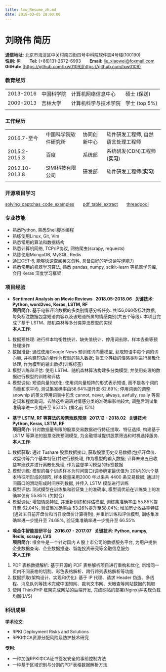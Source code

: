 ```yaml
---
title: lxw_Resume_zh.md
date: 2018-03-05 18:00:00
---
```

# 刘晓伟 简历

**通信地址:** 北京市海淀区中关村南四街四号中科院软件园4号楼(100190)  
**性别:** 男&emsp;&emsp;**Tel:** (+86)131-2672-6993&emsp;&emsp;**Email:** liu_xiaowei@foxmail.com  
**GitHub:** [https://github.com/lxw0109](https://github.com/lxw0109)  


### 教育经历
|  |  |  |  |
| - | - | - | - |
| 2013-2016 | 中国科学院 | 计算机网络信息中心 | 硕士&nbsp;(保送) |
| 2009-2013 | 吉林大学 | 计算机科学与技术学院 | 学士&nbsp;(top 5%) |
|  |  |  |  |


### 工作经历
|  |  |  |  |
| - | - | - | - |
| 2016.7-至今 | 中国科学院软件研究所 | 协同创新中心 | 软件研发工程师, 自然语言处理工程师 |
| 2015.2-2015.3 | 百度 | 系统部 | 系统研发(CDN)工程师(**实习**) |
| 2012.10-2013.8 | SIMI科技有限公司 | 研发部 | 软件研发工程师(**实习**) |
|  |  |  |  |


### 开源项目学习
[solving_captchas_code_examples](https://github.com/lxw0109/ML-Experiments/tree/master/CAPTCHA/solving_captchas_code_examples)&emsp;&emsp;[pdf_table_extract](https://github.com/ashima/pdf-table-extract)&emsp;&emsp;[threadpool](https://github.com/SpotlightKid/threadpool)


### 专业技能
+ 熟悉Python, 熟悉Shell脚本编程
+ 熟练使用Linux, Git, Vim
+ 熟悉常用的算法和数据结构
+ 熟悉计算机网络, TCP/IP协议, 网络爬虫(scrapy, requests)
+ 熟练使用MongoDB, MySQL, Redis
+ 通过CET-6, 能够快速查阅英文资料, 具备良好的听说读写译能力
+ 熟悉常用的机器学习算法, 熟悉 pandas, numpy, scikit-learn 等机器学习库, 会用 Keras 深度学习框架


### 项目经验
+ **Sentiment Analysis on Movie Reviews&nbsp;&nbsp;&nbsp;2018.05-2018.06&nbsp;&nbsp;&nbsp;关键技术: Python, word2vec, Keras, LSTM, RF**  
**项目简介**: 基于电影评论数据的多类别情感分析任务. 共156,060条标注数据, 每条标注数据包含短语内容以及该短语所属的情感类别(共五个等级). 本项目完成了基于 LSTM、随机森林等多分类算法模型的实现  
**本人工作**:  
1. 数据预处理: 进行样本均衡性统计、缺失值统计、停用词去除、样本去重等预处理操作
2. 数据准备: 通过使用Google News 预训练词向量模型, 获取短语中每个词的词向量, 并构建短语向量作为模型的输入数据; 将五个等级的情感类别进行离散化处理, 作为模型的输出数据(训练标签)
3. 模型训练和评估: 使用 LSTM、随机森林算法构建多分类模型, 并使用处理的数据进行模型的训练和评估
4. 模型调优: 短语向量的优化: 使用词向量矩阵的形式表示短语, 而不是各个词的向量和求平均, 测试集准确率由58.64%提升至 62.89%; 停用词表的调整: snownlp 的英文停用词表中包含 cannot, never, always, awfully, really 等否定词和程度副词，去除这些词语对情感分类的准确率影响较大, 调整后测试集准确率进一步提升至 65.14% (排名前 15%)

+ **基于 LSTM, RF 等算法的股票涨跌预测&nbsp;&nbsp;&nbsp;2017.12 - 2018.02&nbsp;&nbsp;&nbsp;关键技术: Python, Keras, LSTM, RF**  
**项目简介**: 针对数据量有限的股票交易数据进行特征提取、特征选择, 构建基于 LSTM 等算法的股票涨跌预测模型, 为金融领域提供股票筛选和时机选择服务.  
**本人工作**:  
1. 数据获取: 通过 Tushare 股票数据接口, 获取股票历史交易数据(包括开盘价、收盘价等六个基本特征)并进行预处理, 作为模型的输入数据; 计算未来五日收益率涨跌并进行离散化处理, 作为监督学习模型的标签数据
2. 模型训练: 模型的每个训练样本为时间窗口(调参确定最优值为 20)内的六个基本特征所形成的矩阵, 样本数量采用2000 年以来共 4400 条交易数据; 通过时间窗口的滑动形成时间序列数据, 并传入 LSTM 模型进行训练
3. 模型评估: 测试模型在训练集和验证集上的准确率, 模型调优前在训练集上的准确率仅有 55.85% (欠拟合)
4. 模型调优: 增加情感特征, 并重新训练和评估模型, 训练集准确率由 55.85%提升至 62.04%, 验证集准确率由 53.26%提升至58.04%; 增加历史收益率特征(通过五日前开盘价和当日收盘价计算得到), 并重新训练和评估模型, 训练集准确率进一步提升至 74.68%, 验证集准确率进一步提升至 66.55%

+ **嗅金牛智能投研平台&nbsp;&nbsp;&nbsp;2016.07 - 2017.07&nbsp;&nbsp;&nbsp;关键技术: Python, numpy, Redis, scrapy, LVS**  
**项目简介**: 嗅金牛是一个针对国内 A 股上市公司的数据服务平台, 为用户提供企业数据查询、企业数据推送、智能投资研究等金融信息服务  
**本人工作**:  
1. PDF 表格数据解析: 基于开源的 PDF 表格解析项目进行重构和优化, 新增同一页内不同表格的切割、彩色表格解析、跨行跨列表格解析等功能
2. 数据抓取(架构设计、实现和优化): 基于 IP 代理、请求 Header 伪造、多线程、消息队列等技术完成中国知网、裁判文书网、天眼查等网站数据的抓取
3. 使用 ThinkPHP 框架完成网站的后端开发, 完成网站的部署(Nginx)并实现负载均衡(LVS)

### 科研成果
**学术论文**:
+ RPKI Deployment Risks and Solutions
+ RPKI中CA资源分配风险及防护技术研究

**专利**:
+ 一种加强RPKI中CA证书签发安全的事前控制方法
+ 一种基于区域识别与分割的PDF表格数据解析方法
